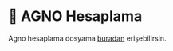 # 🧮 AGNO Hesaplama

Agno hesaplama dosyama [buradan](https://drive.google.com/file/d/1cRYKOFniB2NOFoXJ7IKIvSwZLvjQobqG/view?usp=sharing) erişebilirsin.

